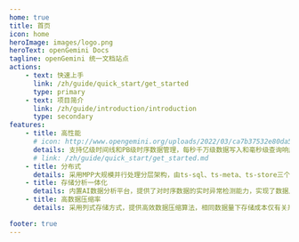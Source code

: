 ```yaml
---
home: true
title: 首页
icon: home
heroImage: images/logo.png
heroText: openGemini Docs
tagline: openGemini 统一文档站点
actions:
    - text: 快速上手
      link: /zh/guide/quick_start/get_started
      type: primary
    - text: 项目简介
      link: /zh/guide/introduction/introduction
      type: secondary
features:
    - title: 高性能
      # icon: http://www.opengemini.org/uploads/2022/03/ca7b37532e80da54c9df4812c793b72a.png
      details: 支持亿级时间线和PB级时序数据管理，每秒千万级数据写入和毫秒级查询响应，相比InfluxDB，简单查询性能提升2-5倍，复杂查询性能提升60倍
      # link: /zh/guide/quick_start/get_started.md
    - title: 分布式
      details: 采用MPP大规模并行处理分层架构，由ts-sql、ts-meta、ts-store三个组件组成，各组件可独立扩展，支持100+节点的大规模集群部署
    - title: 存储分析一体化
      details: 内置AI数据分析平台，提供了对时序数据的实时异常检测能力，实现了数据从存储到分析完整的闭环管理。
    - title: 高数据压缩率
      details: 采用列式存储方式，提供高效数据压缩算法，相同数据量下存储成本仅有关系型数据库的1/20，NoSQL的1/10

footer: true
---
```

